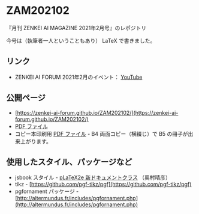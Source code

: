 # ZAM202102
『月刊 ZENKEI AI MAGAZINE 2021年2月号』のレポジトリ

今号は（執筆者一人ということもあり） LaTeX で書きました。

## リンク

* ZENKEI AI FORUM 2021年2月のイベント： [YouTube](https://youtu.be/9Y7O6bYCq4s)

## 公開ページ

* [https://zenkei-ai-forum.github.io/ZAM202102/](https://zenkei-ai-forum.github.io/ZAM202102/)
* [PDF ファイル](https://zenkei-ai-forum.github.io/ZAM202102/ZAM202102-v4a.pdf)
* コピー本印刷用 [PDF ファイル](https://zenkei-ai-forum.github.io/ZAM202102/ZAM202102-v4a_for-print.pdf) - B4 両面コピー（横綴じ）で B5 の冊子が出来上がります。

## 使用したスタイル、パッケージなど

* jsbook スタイル - [pLaTeX2e 新ドキュメントクラス](https://oku.edu.mie-u.ac.jp/~okumura/jsclasses/) （奥村晴彦）
* tikz - [https://github.com/pgf-tikz/pgf](https://github.com/pgf-tikz/pgf)
* pgfornament パッケージ - [http://altermundus.fr/includes/pgfornament.php](http://altermundus.fr/includes/pgfornament.php)
